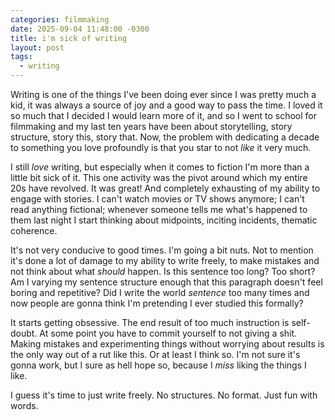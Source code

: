 ```yaml
---
categories: filmmaking
date: 2025-09-04 11:48:00 -0300
title: i'm sick of writing
layout: post
tags:
  - writing
---
```

Writing is one of the things I've been doing ever since I was pretty much a kid, it was always a source of joy and a good way to pass the time. I loved it so much that I decided I would learn more of it, and so I went to school for filmmaking and my last ten years have been about storytelling, story structure, story this, story that. Now, the problem with dedicating a decade to something you love profoundly is that you star to not *like* it very much.

I still *love* writing, but especially when it comes to fiction I'm more than a little bit sick of it. This one activity was the pivot around which my entire 20s have revolved. It was great! And completely exhausting of my ability to engage with stories. I can't watch movies or TV shows anymore; I can't read anything fictional; whenever someone tells me what's happened to them last night I start thinking about midpoints, inciting incidents, thematic coherence.

It's not very conducive to good times. I'm going a bit nuts. Not to mention it's done a lot of damage to my ability to write freely, to make mistakes and not think about what *should* happen. Is this sentence too long? Too short? Am I varying my sentence structure enough that this paragraph doesn't feel boring and repetitive? Did I write the world *sentence* too many times and now people are gonna think I'm pretending I ever studied this formally?

It starts getting obsessive. The end result of too much instruction is self-doubt. At some point you have to commit yourself to not giving a shit. Making mistakes and experimenting things without worrying about results is the only way out of a rut like this. Or at least I think so. I'm not sure it's gonna work, but I sure as hell hope so, because I *miss* liking the things I like.

I guess it's time to just write freely. No structures. No format. Just fun with words.